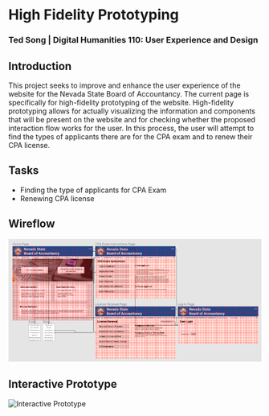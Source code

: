 # High Fidelity Prototyping
### Ted Song | Digital Humanities 110: User Experience and Design

## Introduction
This project seeks to improve and enhance the user experience of the website for the Nevada State Board of Accountancy.
The current page is specifically for high-fidelity prototyping of the website.
High-fidelity prototyping allows for actually visualizing the information and components that will be present on the website and for checking
whether the proposed interaction flow works for the user.
In this process, the user will attempt to find the types of applicants there are for the CPA exam and to renew their CPA license.

## Tasks
- Finding the type of applicants for CPA Exam
- Renewing CPA license

## Wireflow
![wireflow](hifi_wireflow.png)

## Interactive Prototype
![Interactive Prototype](https://www.figma.com/proto/nt8GbxuQnvFVY3Mw0T5Me4/High-Fidelity-Prototype-(Copy)?node-id=117%3A29&scaling=min-zoom&page-id=0%3A1&starting-point-node-id=117%3A29&show-proto-sidebar=1)
